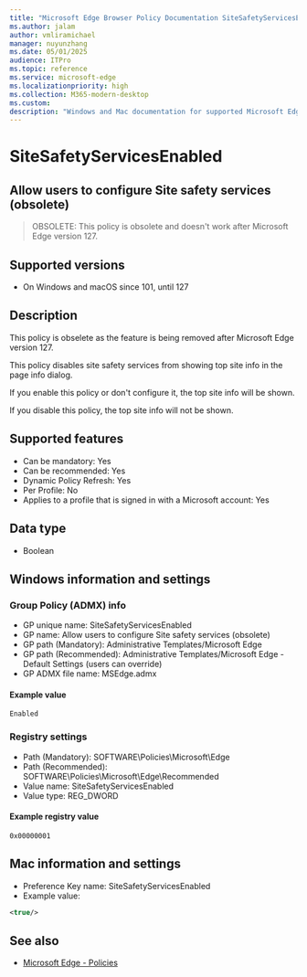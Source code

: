 ```yaml
---
title: "Microsoft Edge Browser Policy Documentation SiteSafetyServicesEnabled"
ms.author: jalam
author: vmliramichael
manager: nuyunzhang
ms.date: 05/01/2025
audience: ITPro
ms.topic: reference
ms.service: microsoft-edge
ms.localizationpriority: high
ms.collection: M365-modern-desktop
ms.custom:
description: "Windows and Mac documentation for supported Microsoft Edge Browser policy: Allow users to configure Site safety services (obsolete)"
---
```


<!--THIS FILE IS AUTOMATICALLY GENERATED. MANUAL CHANGES WILL BE OVERWRITTEN.-->
<!--Please contact the Microsoft Edge Manageability team with any questions.-->

# SiteSafetyServicesEnabled

## Allow users to configure Site safety services (obsolete)
> OBSOLETE: This policy is obsolete and doesn't work after Microsoft Edge version 127.

## Supported versions

- On Windows and macOS since 101, until 127

## Description

This policy is obselete as the feature is being removed after Microsoft Edge version 127.

This policy disables site safety services from showing top site info in the page info dialog.

If you enable this policy or don't configure it, the top site info will be shown.

If you disable this policy, the top site info will not be shown.

## Supported features

- Can be mandatory: Yes
- Can be recommended: Yes
- Dynamic Policy Refresh: Yes
- Per Profile: No
- Applies to a profile that is signed in with a Microsoft account: Yes

## Data type

- Boolean

## Windows information and settings

### Group Policy (ADMX) info

- GP unique name: SiteSafetyServicesEnabled
- GP name: Allow users to configure Site safety services (obsolete)
- GP path (Mandatory): Administrative Templates/Microsoft Edge
- GP path (Recommended): Administrative Templates/Microsoft Edge - Default Settings (users can override)
- GP ADMX file name: MSEdge.admx

#### Example value

```
Enabled
```

### Registry settings

- Path (Mandatory): SOFTWARE\Policies\Microsoft\Edge
- Path (Recommended): SOFTWARE\Policies\Microsoft\Edge\Recommended
- Value name: SiteSafetyServicesEnabled
- Value type: REG_DWORD

#### Example registry value

```
0x00000001
```


## Mac information and settings

- Preference Key name: SiteSafetyServicesEnabled
- Example value:

```xml
<true/>
```

## See also
- [Microsoft Edge - Policies](../microsoft-edge-policies.md)
